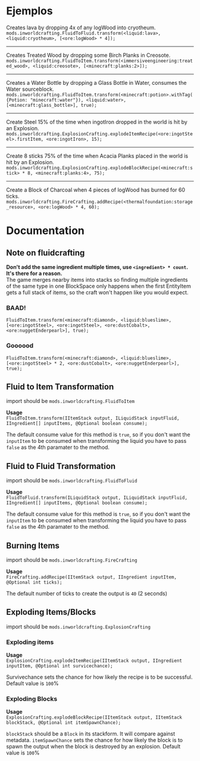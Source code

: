 # Ejemplos 

Creates lava by dropping 4x of any logWood into cryotheum.  
`mods.inworldcrafting.FluidToFluid.transform(<liquid:lava>, <liquid:cryotheum>, [<ore:logWood> * 4]);`

* * *

Creates Treated Wood by dropping some Birch Planks in Creosote. `mods.inworldcrafting.FluidToItem.transform(<immersiveengineering:treated_wood>, <liquid:creosote>, [<minecraft:planks:2>]);`

* * *

Creates a Water Bottle by dropping a Glass Bottle in Water, consumes the Water sourceblock.  
`mods.inworldcrafting.FluidToItem.transform(<minecraft:potion>.withTag({Potion: "minecraft:water"}), <liquid:water>, [<minecraft:glass_bottle>], true);`

* * *

Create Steel 15% of the time when ingotIron dropped in the world is hit by an Explosion.  
`mods.inworldcrafting.ExplosionCrafting.explodeItemRecipe(<ore:ingotSteel>.firstItem, <ore:ingotIron>, 15);`

* * *

Create 8 sticks 75% of the time when Acacia Planks placed in the world is hit by an Explosion. `mods.inworldcrafting.ExplosionCrafting.explodeBlockRecipe(<minecraft:stick> * 8, <minecraft:planks:4>, 75);`

* * *

Create a Block of Charcoal when 4 pieces of logWood has burned for 60 ticks. `mods.inworldcrafting.FireCrafting.addRecipe(<thermalfoundation:storage_resource>, <ore:logWood> * 4, 60);`

# Documentation

## Note on fluidcrafting

**Don't add the same ingredient multiple times, use `<ingredient> * count`. It's there for a reason.**  
The game merges nearby items into stacks so finding multiple ingredients of the same type in one BlockSpace only happens when the first EntityItem gets a full stack of items, so the craft won't happen like you would expect.

### BAAD!

`FluidToItem.transform(<minecraft:diamond>, <liquid:blueslime>, [<ore:ingotSteel>, <ore:ingotSteel>, <ore:dustCobalt>, <ore:nuggetEnderpearl>], true);`

### Goooood

`FluidToItem.transform(<minecraft:diamond>, <liquid:blueslime>, [<ore:ingotSteel> * 2, <ore:dustCobalt>, <ore:nuggetEnderpearl>], true);`

## Fluid to Item Transformation

import should be `mods.inworldcrafting.FluidToItem`

**Usage**  
`FluidToItem.transform(IItemStack output, ILiquidStack inputFluid, IIngredient[] inputItems, @Optional boolean consume);`

The default consume value for this method is `true`, so if you don't want the `inputItem` to be consumed when transforming the liquid you have to pass `false` as the 4th paramater to the method.

## Fluid to Fluid Transformation

import should be `mods.inworldcrafting.FluidToFluid`

**Usage**  
`FluidToFluid.transform(ILiquidStack output, ILiquidStack inputFluid, IIngredient[] inputItems, @Optional boolean consume);`

The default consume value for this method is `true`, so if you don't want the `inputItem` to be consumed when transforming the liquid you have to pass `false` as the 4th paramater to the method.

## Burning Items

import should be `mods.inworldcrafting.FireCrafting`

**Usage**  
`FireCrafting.addRecipe(IItemStack output, IIngredient inputItem, @Optional int ticks);`

The default number of ticks to create the output is `40` (2 seconds)

## Exploding Items/Blocks

import should be `mods.inworldcrafting.ExplosionCrafting`

### Exploding items

**Usage**  
`ExplosionCrafting.explodeItemRecipe(IItemStack output, IIngredient inputItem, @Optional int survicechance);`

Survivechance sets the chance for how likely the recipe is to be successful. Default value is `100`%

### Exploding Blocks

**Usage**  
`ExplosionCrafting.explodeBlockRecipe(IItemStack output, IItemStack blockStack, @Optional int itemSpawnChance);`

`blockStack` should be a `Block` in its stackform. It will compare against metadata. `itemSpawnChance` sets the chance for how likely the block is to spawn the output when the block is destroyed by an explosion. Default value is `100`%